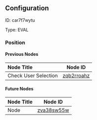 # <nil>
## Configuration
ID:  car7f7wytu

Type: EVAL 








### Position

#### Previous Nodes
| Node Title | Node ID |
| :------------- | ------------ |
| Check User Selection  | [zqb2rroahz](./zqb2rroahz.md) | 
 
 #### Future Nodes
| Node Title | Node ID |
| :------------- | ------------ |
| Node |[zva38sw55w](./zva38sw55w.md) | 